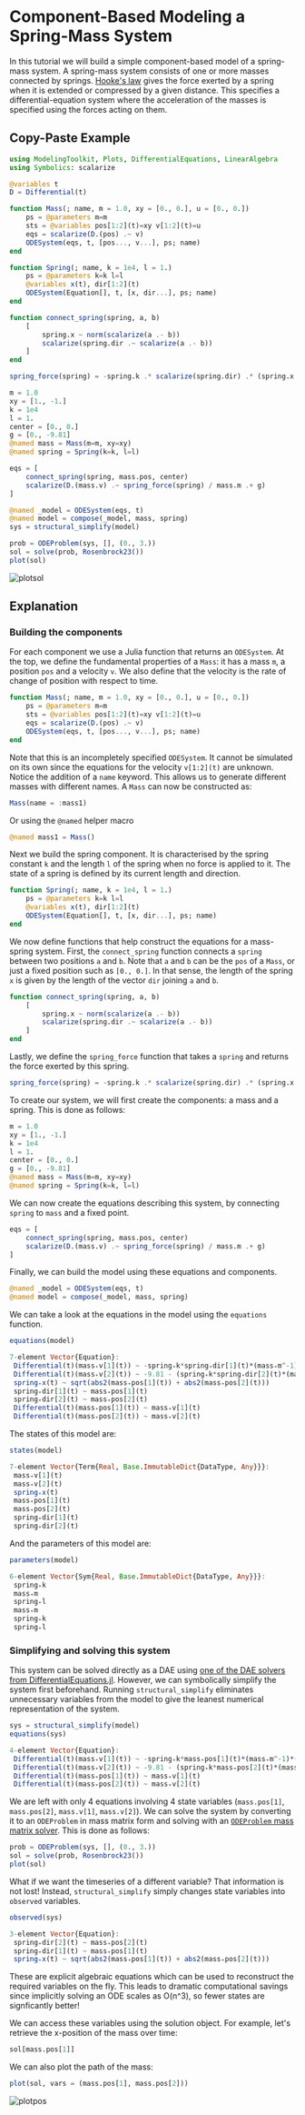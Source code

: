 # Component-Based Modeling a Spring-Mass System

In this tutorial we will build a simple component-based model of a spring-mass system. A spring-mass system consists of one or more masses connected by springs. [Hooke's law](https://en.wikipedia.org/wiki/Hooke%27s_law) gives the force exerted by a spring when it is extended or compressed by a given distance. This specifies a differential-equation system where the acceleration of the masses is specified using the forces acting on them.

## Copy-Paste Example

```julia
using ModelingToolkit, Plots, DifferentialEquations, LinearAlgebra
using Symbolics: scalarize

@variables t
D = Differential(t)

function Mass(; name, m = 1.0, xy = [0., 0.], u = [0., 0.])
    ps = @parameters m=m
    sts = @variables pos[1:2](t)=xy v[1:2](t)=u
    eqs = scalarize(D.(pos) .~ v)
    ODESystem(eqs, t, [pos..., v...], ps; name)
end

function Spring(; name, k = 1e4, l = 1.)
    ps = @parameters k=k l=l
    @variables x(t), dir[1:2](t)
    ODESystem(Equation[], t, [x, dir...], ps; name)
end

function connect_spring(spring, a, b)
    [
        spring.x ~ norm(scalarize(a .- b))
        scalarize(spring.dir .~ scalarize(a .- b))
    ]
end

spring_force(spring) = -spring.k .* scalarize(spring.dir) .* (spring.x - spring.l)  ./ spring.x

m = 1.0
xy = [1., -1.]
k = 1e4
l = 1.
center = [0., 0.]
g = [0., -9.81]
@named mass = Mass(m=m, xy=xy)
@named spring = Spring(k=k, l=l)

eqs = [
    connect_spring(spring, mass.pos, center)
    scalarize(D.(mass.v) .~ spring_force(spring) / mass.m .+ g)
]

@named _model = ODESystem(eqs, t)
@named model = compose(_model, mass, spring)
sys = structural_simplify(model)

prob = ODEProblem(sys, [], (0., 3.))
sol = solve(prob, Rosenbrock23())
plot(sol)
```

![plotsol](https://user-images.githubusercontent.com/23384717/130322185-52ff1523-4ad8-4b24-94d3-3aa2c4a87082.png)

## Explanation
### Building the components
For each component we use a Julia function that returns an `ODESystem`. At the top, we define the fundamental properties of a `Mass`: it has a mass `m`, a position `pos` and a velocity `v`. We also define that the velocity is the rate of change of position with respect to time.

```julia
function Mass(; name, m = 1.0, xy = [0., 0.], u = [0., 0.])
    ps = @parameters m=m
    sts = @variables pos[1:2](t)=xy v[1:2](t)=u
    eqs = scalarize(D.(pos) .~ v)
    ODESystem(eqs, t, [pos..., v...], ps; name)
end
```

Note that this is an incompletely specified `ODESystem`. It cannot be simulated on its own since the equations for the velocity `v[1:2](t)` are unknown. Notice the addition of a `name` keyword. This allows us to generate different masses with different names. A `Mass` can now be constructed as:

```julia
Mass(name = :mass1)
```

Or using the `@named` helper macro

```julia
@named mass1 = Mass()
```

Next we build the spring component. It is characterised by the spring constant `k` and the length `l` of the spring when no force is applied to it. The state of a spring is defined by its current length and direction.

```julia
function Spring(; name, k = 1e4, l = 1.)
    ps = @parameters k=k l=l
    @variables x(t), dir[1:2](t)
    ODESystem(Equation[], t, [x, dir...], ps; name)
end
```

We now define functions that help construct the equations for a mass-spring system. First, the `connect_spring` function connects a `spring` between two positions `a` and `b`. Note that `a` and `b` can be the `pos` of a `Mass`, or just a fixed position such as `[0., 0.]`. In that sense, the length of the spring `x` is given by the length of the vector `dir` joining `a` and `b`.

```julia
function connect_spring(spring, a, b)
    [
        spring.x ~ norm(scalarize(a .- b))
        scalarize(spring.dir .~ scalarize(a .- b))
    ]
end
```

Lastly, we define the `spring_force` function that takes a `spring` and returns the force exerted by this spring.

```julia
spring_force(spring) = -spring.k .* scalarize(spring.dir) .* (spring.x - spring.l)  ./ spring.x
```

To create our system, we will first create the components: a mass and a spring. This is done as follows:

```julia
m = 1.0
xy = [1., -1.]
k = 1e4
l = 1.
center = [0., 0.]
g = [0., -9.81]
@named mass = Mass(m=m, xy=xy)
@named spring = Spring(k=k, l=l)
```

We can now create the equations describing this system, by connecting `spring` to `mass` and a fixed point.

```julia
eqs = [
    connect_spring(spring, mass.pos, center)
    scalarize(D.(mass.v) .~ spring_force(spring) / mass.m .+ g)
]
```

Finally, we can build the model using these equations and components.

```julia
@named _model = ODESystem(eqs, t)
@named model = compose(_model, mass, spring)
```

We can take a look at the equations in the model using the `equations` function.

```julia
equations(model)

7-element Vector{Equation}:
 Differential(t)(mass₊v[1](t)) ~ -spring₊k*spring₊dir[1](t)*(mass₊m^-1)*(spring₊x(t) - spring₊l)*(spring₊x(t)^-1)
 Differential(t)(mass₊v[2](t)) ~ -9.81 - (spring₊k*spring₊dir[2](t)*(mass₊m^-1)*(spring₊x(t) - spring₊l)*(spring₊x(t)^-1))
 spring₊x(t) ~ sqrt(abs2(mass₊pos[1](t)) + abs2(mass₊pos[2](t)))
 spring₊dir[1](t) ~ mass₊pos[1](t)
 spring₊dir[2](t) ~ mass₊pos[2](t)
 Differential(t)(mass₊pos[1](t)) ~ mass₊v[1](t)
 Differential(t)(mass₊pos[2](t)) ~ mass₊v[2](t)
```

The states of this model are:

```julia
states(model)

7-element Vector{Term{Real, Base.ImmutableDict{DataType, Any}}}:
 mass₊v[1](t)
 mass₊v[2](t)
 spring₊x(t)
 mass₊pos[1](t)
 mass₊pos[2](t)
 spring₊dir[1](t)
 spring₊dir[2](t)
```

And the parameters of this model are:

```julia
parameters(model)

6-element Vector{Sym{Real, Base.ImmutableDict{DataType, Any}}}:
 spring₊k
 mass₊m
 spring₊l
 mass₊m
 spring₊k
 spring₊l
```

### Simplifying and solving this system

This system can be solved directly as a DAE using [one of the DAE solvers from DifferentialEquations.jl](https://diffeq.sciml.ai/stable/solvers/dae_solve/). However, we can symbolically simplify the system first beforehand. Running `structural_simplify` eliminates unnecessary variables from the model to give the leanest numerical representation of the system.

```julia
sys = structural_simplify(model)
equations(sys)

4-element Vector{Equation}:
 Differential(t)(mass₊v[1](t)) ~ -spring₊k*mass₊pos[1](t)*(mass₊m^-1)*(sqrt(abs2(mass₊pos[1](t)) + abs2(mass₊pos[2](t))) - spring₊l)*(sqrt(abs2(mass₊pos[1](t)) + abs2(mass₊pos[2](t)))^-1)
 Differential(t)(mass₊v[2](t)) ~ -9.81 - (spring₊k*mass₊pos[2](t)*(mass₊m^-1)*(sqrt(abs2(mass₊pos[1](t)) + abs2(mass₊pos[2](t))) - spring₊l)*(sqrt(abs2(mass₊pos[1](t)) + abs2(mass₊pos[2](t)))^-1))
 Differential(t)(mass₊pos[1](t)) ~ mass₊v[1](t)
 Differential(t)(mass₊pos[2](t)) ~ mass₊v[2](t)
```

We are left with only 4 equations involving 4 state variables (`mass.pos[1]`, `mass.pos[2]`, `mass.v[1]`, `mass.v[2]`). We can solve the system by converting it to an `ODEProblem` in mass matrix form and solving with an [`ODEProblem` mass matrix solver](https://diffeq.sciml.ai/stable/solvers/dae_solve/#OrdinaryDiffEq.jl-(Mass-Matrix)). This is done as follows:

```julia
prob = ODEProblem(sys, [], (0., 3.))
sol = solve(prob, Rosenbrock23())
plot(sol)
```

What if we want the timeseries of a different variable? That information is not lost! Instead, `structural_simplify` simply changes state variables into `observed` variables.

```julia
observed(sys)

3-element Vector{Equation}:
 spring₊dir[2](t) ~ mass₊pos[2](t)
 spring₊dir[1](t) ~ mass₊pos[1](t)
 spring₊x(t) ~ sqrt(abs2(mass₊pos[1](t)) + abs2(mass₊pos[2](t)))
```

These are explicit algebraic equations which can be used to reconstruct the required variables on the fly. This leads to dramatic computational savings since implicitly solving an ODE scales as O(n^3), so fewer states are signficantly better!

We can access these variables using the solution object. For example, let's retrieve the x-position of the mass over time:

```julia
sol[mass.pos[1]]
```

We can also plot the path of the mass:

```julia
plot(sol, vars = (mass.pos[1], mass.pos[2]))
```

![plotpos](https://user-images.githubusercontent.com/23384717/130322197-cff35eb7-0739-471d-a3d9-af83d87f1cc7.png)
